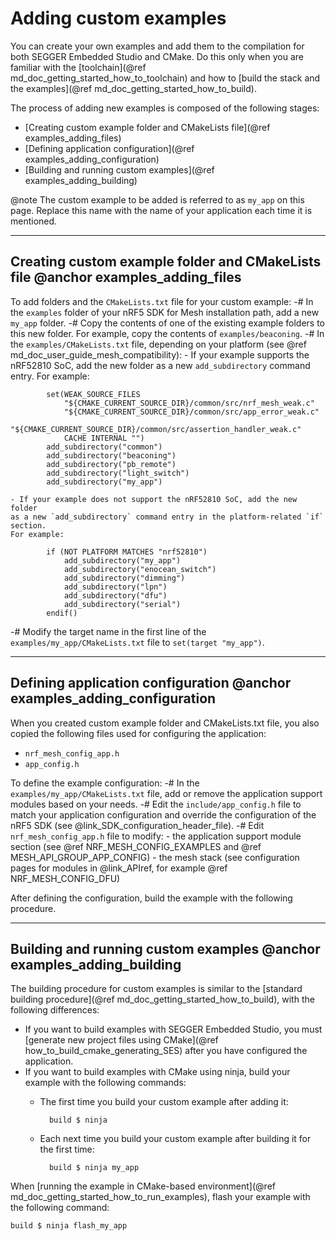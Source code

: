 # Adding custom examples

You can create your own examples and add them to the compilation for both SEGGER Embedded Studio
and CMake.
Do this only when you are familiar with the [toolchain](@ref md_doc_getting_started_how_to_toolchain)
and how to [build the stack and the examples](@ref md_doc_getting_started_how_to_build).

The process of adding new examples is composed of the following stages:
- [Creating custom example folder and CMakeLists file](@ref examples_adding_files)
- [Defining application configuration](@ref examples_adding_configuration)
- [Building and running custom examples](@ref examples_adding_building)

@note
The custom example to be added is referred to as `my_app` on this page.
Replace this name with the name of your application each time it is mentioned.


---

## Creating custom example folder and CMakeLists file @anchor examples_adding_files

To add folders and the `CMakeLists.txt` file for your custom example:
-# In the `examples` folder of your nRF5 SDK for Mesh installation path, add a new `my_app` folder.
-# Copy the contents of one of the existing example folders to this new folder.
For example, copy the contents of `examples/beaconing`.
-# In the `examples/CMakeLists.txt` file, depending on your platform (see @ref md_doc_user_guide_mesh_compatibility):
    - If your example supports the nRF52810 SoC, add the new folder as a new `add_subdirectory` command entry.
    For example:

            set(WEAK_SOURCE_FILES
                "${CMAKE_CURRENT_SOURCE_DIR}/common/src/nrf_mesh_weak.c"
                "${CMAKE_CURRENT_SOURCE_DIR}/common/src/app_error_weak.c"
                "${CMAKE_CURRENT_SOURCE_DIR}/common/src/assertion_handler_weak.c"
                CACHE INTERNAL "")
            add_subdirectory("common")
            add_subdirectory("beaconing")
            add_subdirectory("pb_remote")
            add_subdirectory("light_switch")
            add_subdirectory("my_app")
     
    - If your example does not support the nRF52810 SoC, add the new folder
    as a new `add_subdirectory` command entry in the platform-related `if` section.
    For example:

            if (NOT PLATFORM MATCHES "nrf52810")
                add_subdirectory("my_app")
                add_subdirectory("enocean_switch")
                add_subdirectory("dimming")
                add_subdirectory("lpn")
                add_subdirectory("dfu")
                add_subdirectory("serial")
            endif()

-# Modify the target name in the first line of the `examples/my_app/CMakeLists.txt` file
to `set(target "my_app")`.


---

## Defining application configuration @anchor examples_adding_configuration
        
When you created custom example folder and CMakeLists.txt file, you also copied
the following files used for configuring the application:
- `nrf_mesh_config_app.h`
- `app_config.h`

To define the example configuration:
-# In the `examples/my_app/CMakeLists.txt` file, add or remove the application support modules
based on your needs.
-# Edit the `include/app_config.h` file to match your application configuration
and override the configuration of the nRF5 SDK (see @link_SDK_configuration_header_file).
-# Edit `nrf_mesh_config_app.h` file to modify:
    - the application support module section (see @ref NRF_MESH_CONFIG_EXAMPLES and @ref MESH_API_GROUP_APP_CONFIG)
    - the mesh stack (see configuration pages for modules in @link_APIref, for example @ref NRF_MESH_CONFIG_DFU)

After defining the configuration, build the example with the following procedure.

---

## Building and running custom examples @anchor examples_adding_building

The building procedure for custom examples is similar
to the [standard building procedure](@ref md_doc_getting_started_how_to_build),
with the following differences:
- If you want to build examples with SEGGER Embedded Studio,
you must [generate new project files using CMake](@ref how_to_build_cmake_generating_SES)
after you have configured the application.
- If you want to build examples with CMake using ninja, build your example with the following commands:
    - The first time you build your custom example after adding it:
        
            build $ ninja
            
    - Each next time you build your custom example after building it for the first time:
    
            build $ ninja my_app
        
When [running the example in CMake-based environment](@ref md_doc_getting_started_how_to_run_examples),
flash your example with the following command:
    
    build $ ninja flash_my_app